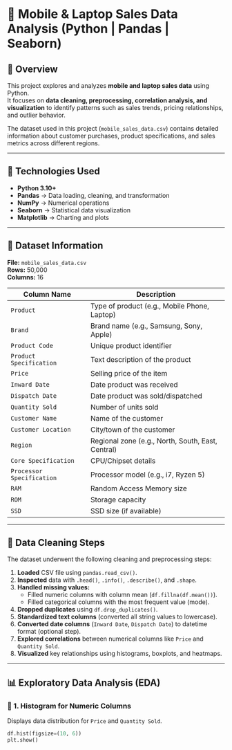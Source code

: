 # 📱 Mobile & Laptop Sales Data Analysis (Python | Pandas | Seaborn)

## 🧾 Overview
This project explores and analyzes **mobile and laptop sales data** using Python.  
It focuses on **data cleaning, preprocessing, correlation analysis, and visualization** to identify patterns such as sales trends, pricing relationships, and outlier behavior.

The dataset used in this project (`mobile_sales_data.csv`) contains detailed information about customer purchases, product specifications, and sales metrics across different regions.

---

## 🧰 Technologies Used
- **Python 3.10+**
- **Pandas** → Data loading, cleaning, and transformation  
- **NumPy** → Numerical operations  
- **Seaborn** → Statistical data visualization  
- **Matplotlib** → Charting and plots  

---

## 📂 Dataset Information
**File:** `mobile_sales_data.csv`  
**Rows:** 50,000  
**Columns:** 16  

| Column Name | Description |
|--------------|-------------|
| `Product` | Type of product (e.g., Mobile Phone, Laptop) |
| `Brand` | Brand name (e.g., Samsung, Sony, Apple) |
| `Product Code` | Unique product identifier |
| `Product Specification` | Text description of the product |
| `Price` | Selling price of the item |
| `Inward Date` | Date product was received |
| `Dispatch Date` | Date product was sold/dispatched |
| `Quantity Sold` | Number of units sold |
| `Customer Name` | Name of the customer |
| `Customer Location` | City/town of the customer |
| `Region` | Regional zone (e.g., North, South, East, Central) |
| `Core Specification` | CPU/Chipset details |
| `Processor Specification` | Processor model (e.g., i7, Ryzen 5) |
| `RAM` | Random Access Memory size |
| `ROM` | Storage capacity |
| `SSD` | SSD size (if available) |

---

## 🧹 Data Cleaning Steps
The dataset underwent the following cleaning and preprocessing steps:

1. **Loaded** CSV file using `pandas.read_csv()`.
2. **Inspected** data with `.head()`, `.info()`, `.describe()`, and `.shape`.
3. **Handled missing values:**
   - Filled numeric columns with column mean (`df.fillna(df.mean())`).
   - Filled categorical columns with the most frequent value (mode).
4. **Dropped duplicates** using `df.drop_duplicates()`.
5. **Standardized text columns** (converted all string values to lowercase).
6. **Converted date columns** (`Inward Date`, `Dispatch Date`) to datetime format (optional step).
7. **Explored correlations** between numerical columns like `Price` and `Quantity Sold`.
8. **Visualized** key relationships using histograms, boxplots, and heatmaps.

---

## 📊 Exploratory Data Analysis (EDA)

### 🔹 1. Histogram for Numeric Columns
Displays data distribution for `Price` and `Quantity Sold`.
```python
df.hist(figsize=(10, 6))
plt.show()

